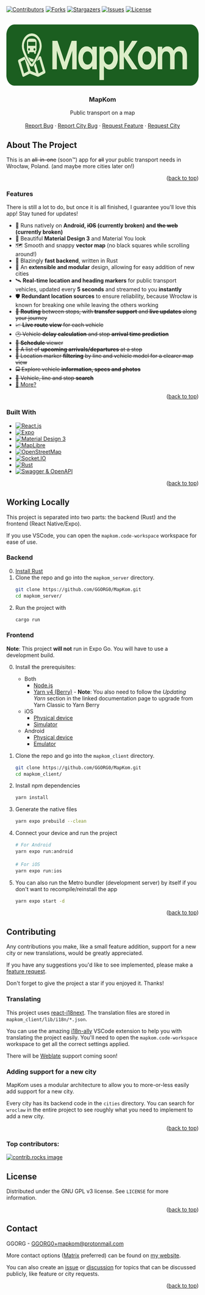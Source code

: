 <a id="readme-top"></a>

[![Contributors](https://img.shields.io/github/contributors/GGORG0/MapKom.svg?style=for-the-badge)](https://github.com/GGORG0/MapKom/graphs/contributors)
[![Forks](https://img.shields.io/github/forks/GGORG0/MapKom.svg?style=for-the-badge)](https://github.com/GGORG0/MapKom/network/members)
[![Stargazers](https://img.shields.io/github/stars/GGORG0/MapKom.svg?style=for-the-badge)](https://github.com/GGORG0/MapKom/stargazers)
[![Issues](https://img.shields.io/github/issues/GGORG0/MapKom.svg?style=for-the-badge)](https://github.com/GGORG0/MapKom/issues)
[![License](https://img.shields.io/github/license/GGORG0/MapKom.svg?style=for-the-badge)](https://github.com/GGORG0/MapKom/blob/master/LICENSE.txt)

<br />
<div align="center">
  <a href="https://github.com/GGORG0/MapKom">
    <img src="https://github.com/GGORG0/MapKom/raw/refs/heads/master/assets/logo-text.svg" alt="Logo" width="640" height="160">
  </a>

<h3 align="center">MapKom</h3>

  <p align="center">
    Public transport on a map
    <br />
    <br />
    <a href="https://github.com/GGORG0/MapKom/issues/new?labels=bug&template=bug-report.md&title=%5BBUG%5D%3A+">Report Bug</a>
    &middot;
    <a href="https://github.com/GGORG0/MapKom/issues/new?labels=city+bug&template=city-bug.md&title=%5BCB%5D%3A+">Report City Bug</a>
    &middot;
    <a href="https://github.com/GGORG0/MapKom/issues/new?labels=enhancement&template=feature-request.md&title=%5BFR%5D%3A+">Request Feature</a>
    &middot;
    <a href="https://github.com/GGORG0/MapKom/issues/new?labels=city+request&template=city-request.md&title=%5BCR%5D%3A+">Request City</a>
  </p>
</div>

## About The Project

This is an ~~all-in-one~~ (soon™) app for ~~all~~ your public transport needs in Wrocław, Poland. (and maybe more cities later on!)

<p align="right">(<a href="#readme-top">back to top</a>)</p>

### Features

There is still a lot to do, but once it is all finished, I guarantee you'll love this app!
Stay tuned for updates!

- 📱 Runs natively on **Android, ~~iOS~~ (currently broken) and ~~the web~~ (currently broken)**
- 👀 Beautiful **Material Design 3** and Material You look
- 🗺️ Smooth and snappy **vector map** (no black squares while scrolling around!)
- 🦀 Blazingly **fast backend**, written in Rust
- 🧩 An **extensible and modular** design, allowing for easy addition of new cities
- 🛰️ **Real-time location and heading markers** for public transport vehicles, updated every **5 seconds** and streamed to you **instantly**
- 🛡️ **Redundant location sources** to ensure reliability, because Wrocław is known for breaking one while leaving the others working
- ~~🧭 **Routing** between stops, with **transfer support** and **live updates** along your journey~~
- ~~📈 **Live route view** for each vehicle~~
- ~~🕑 Vehicle **delay calculation** and stop **arrival time prediction**~~
- ~~📜 **Schedule** viewer~~
- ~~🚏 A list of **upcoming arrivals/departures** at a stop~~
- ~~📍 Location marker **filtering** by line and vehicle model for a clearer map view~~
- ~~🚍️ Explore vehicle **information, specs and photos**~~
- ~~🔎 Vehicle, line and stop **search**~~
- [💬 More?](https://github.com/GGORG0/MapKom/issues/new?labels=enhancement&template=feature-request.md&title=%5BFR%5D%3A+)

<p align="right">(<a href="#readme-top">back to top</a>)</p>

### Built With

- [![React.js](https://img.shields.io/badge/React-20232A?style=for-the-badge&logo=react&logoColor=61DAFB)](https://reactjs.org/)
- [![Expo](https://img.shields.io/badge/Expo-000020?style=for-the-badge&logo=expo&logoColor=white)](https://expo.dev)
- [![Material Design 3](https://img.shields.io/badge/Material_Design_3-757575?style=for-the-badge&logo=materialdesign&logoColor=white)](https://m3.material.io/)
- [![MapLibre](https://img.shields.io/badge/MapLibre-396CB2?style=for-the-badge&logo=maplibre&logoColor=white)](https://maplibre.org/)
- [![OpenStreetMap](https://img.shields.io/badge/OpenStreetMap-7EBC6F?style=for-the-badge&logo=openstreetmap&logoColor=white)](https://www.openstreetmap.org/)
- [![Socket.IO](https://img.shields.io/badge/Socket.IO-010101?style=for-the-badge&logo=socketdotio&logoColor=white)](https://socket.io/)
- [![Rust](https://img.shields.io/badge/Rust-e57300?style=for-the-badge&logo=rust&logoColor=black)](https://rust-lang.org/)
- [![Swagger & OpenAPI](https://img.shields.io/badge/Swagger_%26_OpenAPI-85EA2D?style=for-the-badge&logo=swagger&logoColor=black)](https://swagger.io/)

<p align="right">(<a href="#readme-top">back to top</a>)</p>

## Working Locally

This project is separated into two parts: the backend (Rust) and the frontend (React Native/Expo).

If you use VSCode, you can open the `mapkom.code-workspace` workspace for ease of use.

### Backend

0. [Install Rust](https://rustup.rs/)
1. Clone the repo and go into the `mapkom_server` directory.
   ```sh
   git clone https://github.com/GGORG0/MapKom.git
   cd mapkom_server/
   ```
2. Run the project with
   ```sh
   cargo run
   ```

### Frontend

**Note**: This project **will not** run in Expo Go. You will have to use a development build.

0. Install the prerequisites:
   - Both
     - [Node.js](https://nodejs.org/)
     - [Yarn v4 (Berry)](https://yarnpkg.com/getting-started/install) - **Note**: You also need to follow the _Updating Yarn_ section in the linked documentation page to upgrade from Yarn Classic to Yarn Berry
   - iOS
     - [Physical device](https://docs.expo.dev/get-started/set-up-your-environment/?platform=ios&device=physical&mode=development-build&buildEnv=local)
     - [Simulator](https://docs.expo.dev/get-started/set-up-your-environment/?platform=ios&device=simulated&mode=development-build&buildEnv=local)
   - Android
     - [Physical device](https://docs.expo.dev/get-started/set-up-your-environment/?platform=android&device=physical&mode=development-build&buildEnv=local)
     - [Emulator](https://docs.expo.dev/get-started/set-up-your-environment/?platform=android&device=simulated&mode=development-build&buildEnv=local)
1. Clone the repo and go into the `mapkom_client` directory.
   ```sh
   git clone https://github.com/GGORG0/MapKom.git
   cd mapkom_client/
   ```
2. Install npm dependencies
   ```sh
   yarn install
   ```
3. Generate the native files
   ```sh
   yarn expo prebuild --clean
   ```
4. Connect your device and run the project

   ```sh
   # For Android
   yarn expo run:android

   # For iOS
   yarn expo run:ios
   ```

5. You can also run the Metro bundler (development server) by itself if you don't want to recompile/reinstall the app
   ```sh
   yarn expo start -d
   ```

<p align="right">(<a href="#readme-top">back to top</a>)</p>

## Contributing

Any contributions you make, like a small feature addition, support for a new city or new translations, would be greatly appreciated.

If you have any suggestions you'd like to see implemented, please make a [feature request](https://github.com/GGORG0/MapKom/issues/new?labels=enhancement&template=feature-request.md&title=%5BFR%5D%3A+).

Don't forget to give the project a star if you enjoyed it. Thanks!

### Translating

This project uses [react-i18next](https://react.i18next.com/).
The translation files are stored in `mapkom_client/lib/i18n/*.json`.

You can use the amazing [i18n-ally](https://github.com/lokalise/i18n-ally/) VSCode extension to help you with translating the project easily. You'll need to open the `mapkom.code-workspace` workspace to get all the correct settings applied.

There will be [Weblate](https://weblate.org/) support coming soon!

### Adding support for a new city

MapKom uses a modular architecture to allow you to more-or-less easily add support for a new city.

Every city has its backend code in the `cities` directory. You can search for `wroclaw` in the entire project to see roughly what you need to implement to add a new city.

<p align="right">(<a href="#readme-top">back to top</a>)</p>

### Top contributors:

<a href="https://github.com/GGORG0/MapKom/graphs/contributors">
  <img src="https://contrib.rocks/image?repo=GGORG0/MapKom" alt="contrib.rocks image" />
</a>

## License

Distributed under the GNU GPL v3 license. See `LICENSE` for more information.

<p align="right">(<a href="#readme-top">back to top</a>)</p>

## Contact

GGORG - GGORG0+mapkom@protonmail.com

More contact options ([Matrix](https://matrix.to/#/@ggorg:matrix.org) preferred) can be found on [my website](https://ggorg.xyz).

You can also create an [issue](https://github.com/GGORG0/MapKom/issues) or [discussion](https://github.com/GGORG0/MapKom/discussions) for topics that can be discussed publicly, like feature or city requests.

<p align="right">(<a href="#readme-top">back to top</a>)</p>
